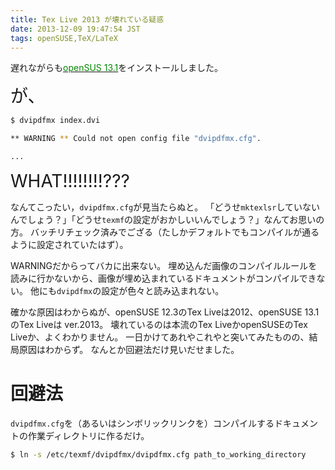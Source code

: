 ```yaml
---
title: Tex Live 2013 が壊れている疑惑
date: 2013-12-09 19:47:54 JST
tags: openSUSE,TeX/LaTeX
---
```


遅れながらも[<span style="color: #008800">openSUS 13.1</span>](http://software.opensuse.org/131/ja)をインストールしました。

<span style="font-size:200%">が、</span>

```sh
$ dvipdfmx index.dvi

** WARNING ** Could not open config file "dvipdfmx.cfg".

...
```

<span style="font-size:200%">WHAT!!!!!!!!???</span>

なんてこったい，`dvipdfmx.cfg`が見当たらぬと。
「どうせ`mktexlsr`していないんでしょう？」「どうせ`texmf`の設定がおかしいいんでしょう？」なんてお思いの方。
バッチリチェック済みでござる（たしかデフォルトでもコンパイルが通るように設定されていたはず）。

WARNINGだからってバカに出来ない。
埋め込んだ画像のコンパイルルールを読みに行かないから、画像が埋め込まれているドキュメントがコンパイルできない。
他にも`dvipdfmx`の設定が色々と読み込まれない。

確かな原因はわからぬが、openSUSE 12\.3のTex Liveは2012、openSUSE 13\.1のTex Liveは ver\.2013。
壊れているのは本流のTex LiveかopenSUSEのTex Liveか、よくわかりません。
一日かけてあれやこれやと突いてみたものの、結局原因はわからず。
なんとか回避法だけ見いだせました。

# 回避法

`dvipdfmx.cfg`を（あるいはシンボリックリンクを）コンパイルするドキュメントの作業ディレクトリに作るだけ。

```sh
$ ln -s /etc/texmf/dvipdfmx/dvipdfmx.cfg path_to_working_directory
```

